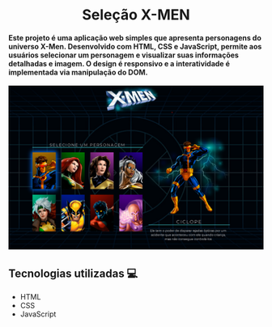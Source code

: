 <h1 align="center">Seleção X-MEN</h1>

#### Este projeto é uma aplicação web simples que apresenta personagens do universo X-Men. Desenvolvido com HTML, CSS e JavaScript, permite aos usuários selecionar um personagem e visualizar suas informações detalhadas e imagem. O design é responsivo e a interatividade é implementada via manipulação do DOM.

<img src="./src/imagens/x-men.png">

## Tecnologias utilizadas 💻
- HTML
- CSS
- JavaScript
